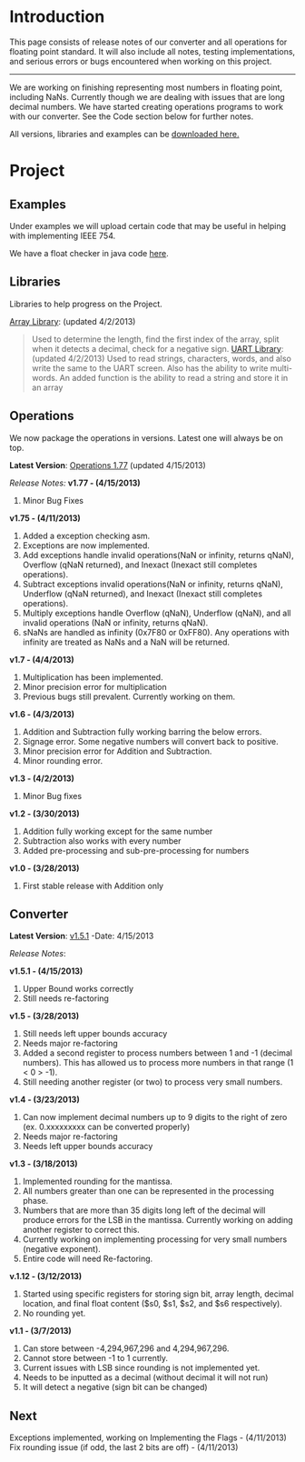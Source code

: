 

# Introduction #
This page consists of release notes of our converter and all operations for floating point standard. It will also include all notes, testing implementations, and serious errors or bugs encountered when working on this project.

---

We are working on finishing representing most numbers in floating point, including NaNs. Currently though we are dealing with issues that are long decimal numbers. We have started creating operations programs to work with our converter. See the Code section below for further notes.

All versions, libraries and examples can be [downloaded here.](https://code.google.com/p/cst-250/source/browse/#hg%2FThe%20A%20Team)

# Project #
## Examples ##
Under examples we will upload certain code that may be useful in helping with implementing IEEE 754.

We have a float checker in java code [here](https://code.google.com/p/cst-250/source/browse/The%20A%20Team/FloatChecker.jar).

## Libraries ##
Libraries to help progress on the Project.

[Array Library](https://code.google.com/p/cst-250/source/browse/The%20A%20Team/libplp_array.asm): (updated 4/2/2013)
> Used to determine the length, find the first index of the array, split when it detects a decimal, check for a negative sign.
[UART Library](https://code.google.com/p/cst-250/source/browse/The%20A%20Team/libplp_uart.asm): (updated 4/2/2013)
> Used to read strings, characters, words, and also write the same to the UART screen. Also has the ability to write multi-words. An added function is the ability to read a string and store it in an array


## Operations ##
We now package the operations in versions. Latest one will always be on top.

**Latest Version**: [Operations 1.77](https://cst-250.googlecode.com/hg/The%20A%20Team/Operations/Updates/Operatiosn%201.77.plp) (updated 4/15/2013)

_Release Notes:_
**v1.77 - (4/15/2013)**
  1. Minor Bug Fixes

**v1.75 - (4/11/2013)**
  1. Added a exception checking asm.
  1. Exceptions are now implemented.
  1. Add exceptions handle invalid operations(NaN or infinity, returns qNaN), Overflow (qNaN returned), and Inexact (Inexact still completes operations).
  1. Subtract exceptions invalid operations(NaN or infinity, returns qNaN), Underflow (qNaN returned), and Inexact (Inexact still completes operations).
  1. Multiply exceptions handle Overflow (qNaN), Underflow (qNaN), and all invalid operations (NaN or infinity, returns qNaN).
  1. sNaNs are handled as infinity (0x7F80 or 0xFF80). Any operations with infinity are treated as NaNs and a NaN will be returned.

**v1.7 - (4/4/2013)**
  1. Multiplication has been implemented.
  1. Minor precision error for multiplication
  1. Previous bugs still prevalent. Currently working on them.

**v1.6 - (4/3/2013)**
  1. Addition and Subtraction fully working barring the below errors.
  1. Signage error. Some negative numbers will convert back to positive.
  1. Minor precision error for Addition and Subtraction.
  1. Minor rounding error.

**v1.3 - (4/2/2013)**
  1. Minor Bug fixes


**v1.2 - (3/30/2013)**
  1. Addition fully working except for the same number
  1. Subtraction also works with every number
  1. Added pre-processing and sub-pre-processing for numbers


**v1.0 - (3/28/2013)**
  1. First stable release with Addition only



## Converter ##
**Latest Version**: [v1.5.1](https://cst-250.googlecode.com/hg/The%20A%20Team/Dec_Float/v1.51.plp) -Date: 4/15/2013


_Release Notes_:

**v1.5.1 - (4/15/2013)**
  1. Upper Bound works correctly
  1. Still needs re-factoring

**v1.5 - (3/28/2013)**
  1. Still needs left upper bounds accuracy
  1. Needs major re-factoring
  1. Added a second register to process numbers between 1 and -1 (decimal numbers). This has allowed us to process more numbers in that range (1 < 0 > -1).
  1. Still needing another register (or two) to process very small numbers.


**v1.4 - (3/23/2013)**
  1. Can now implement decimal numbers up to 9 digits to the right of zero (ex. 0.xxxxxxxxx can be converted properly)
  1. Needs major re-factoring
  1. Needs left upper bounds accuracy


**v1.3 - (3/18/2013)**
  1. Implemented rounding for the mantissa.
  1. All numbers greater than one can be represented in the processing phase.
  1. Numbers that are more than 35 digits long left of the decimal will produce errors for the LSB in the mantissa. Currently working on adding another register to correct this.
  1. Currently working on implementing processing for very small numbers (negative exponent).
  1. Entire code will need Re-factoring.


**v.1.12 - (3/12/2013)**
  1. Started using specific registers for storing sign bit, array length, decimal location, and final float content ($s0, $s1, $s2, and $s6 respectively).
  1. No rounding yet.


**v1.1 - (3/7/2013)**
  1. Can store between -4,294,967,296 and 4,294,967,296.
  1. Cannot store between -1 to 1 currently.
  1. Current issues with LSB since rounding is not implemented yet.
  1. Needs to be inputted as a decimal (without decimal it will not run)
  1. It will detect a negative (sign bit can be changed)



## Next ##
Exceptions implemented, working on Implementing the Flags - (4/11/2013)
Fix rounding issue (if odd, the last 2 bits are off) - (4/11/2013)
